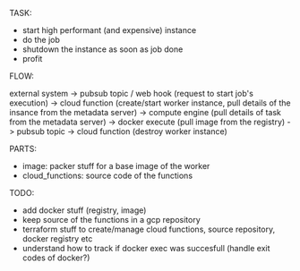 TASK:

- start high performant (and expensive) instance
- do the job
- shutdown the instance as soon as job done
- profit

FLOW:

external system -> pubsub topic / web hook (request to start job's execution) -> cloud function (create/start worker instance, pull details of the insance from the metadata server) -> compute engine (pull details of task from the metadata server) -> docker execute (pull image from the registry) -> pubsub topic -> cloud function (destroy worker instance)

PARTS:

- image: packer stuff for a base image of the worker
- cloud_functions: source code of the functions

TODO:

- add docker stuff (registry, image)
- keep source of the functions in a gcp repository 
- terraform stuff to create/manage cloud functions, source repository, docker registry etc
- understand how to track if docker exec was succesfull (handle exit codes of docker?)
